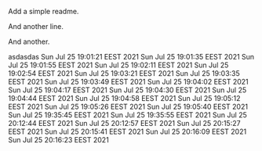 Add a simple readme.

And another line.


And another.

asdasdas
Sun Jul 25 19:01:21 EEST 2021
Sun Jul 25 19:01:35 EEST 2021
Sun Jul 25 19:01:55 EEST 2021
Sun Jul 25 19:02:11 EEST 2021
Sun Jul 25 19:02:54 EEST 2021
Sun Jul 25 19:03:21 EEST 2021
Sun Jul 25 19:03:35 EEST 2021
Sun Jul 25 19:03:49 EEST 2021
Sun Jul 25 19:04:02 EEST 2021
Sun Jul 25 19:04:17 EEST 2021
Sun Jul 25 19:04:30 EEST 2021
Sun Jul 25 19:04:44 EEST 2021
Sun Jul 25 19:04:58 EEST 2021
Sun Jul 25 19:05:12 EEST 2021
Sun Jul 25 19:05:26 EEST 2021
Sun Jul 25 19:05:40 EEST 2021
Sun Jul 25 19:35:45 EEST 2021
Sun Jul 25 19:35:55 EEST 2021
Sun Jul 25 20:12:44 EEST 2021
Sun Jul 25 20:12:57 EEST 2021
Sun Jul 25 20:15:27 EEST 2021
Sun Jul 25 20:15:41 EEST 2021
Sun Jul 25 20:16:09 EEST 2021
Sun Jul 25 20:16:23 EEST 2021
